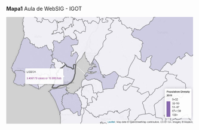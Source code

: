 <b>Mapa1</b>
Aula de WebSIG - IGOT <p></p>
<img src="mapa_github.jpg" alt="imagem mapa1" width="500" height="">
